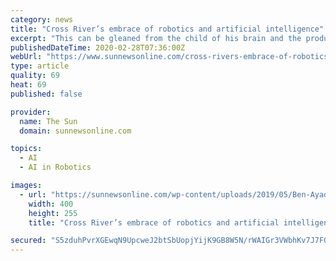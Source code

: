 ```yaml
---
category: news
title: "Cross River’s embrace of robotics and artificial intelligence"
excerpt: "This can be gleaned from the child of his brain and the product of his ingenuity, the Ministry of Robotics and Artificial Intelligence. Governor Ayade has the presence of mind to realise that the future of science rests with Artificial intelligence hence his decision to frog- leap Cross River into that uncharted course by establishing the ..."
publishedDateTime: 2020-02-28T07:36:00Z
webUrl: "https://www.sunnewsonline.com/cross-rivers-embrace-of-robotics-and-artificial-intelligence/"
type: article
quality: 69
heat: 69
published: false

provider:
  name: The Sun
  domain: sunnewsonline.com

topics:
  - AI
  - AI in Robotics

images:
  - url: "https://sunnewsonline.com/wp-content/uploads/2019/05/Ben-Ayade.jpg"
    width: 400
    height: 255
    title: "Cross River’s embrace of robotics and artificial intelligence"

secured: "S5zduhPvrXGEwqN9UpcweJ2btSbUopjYijK9GB8W5N/rWAIGr3VWbhKv7J7FGxjLHgw/a9bu9VRXQZ9bU3QzEazAux7xr8jQNIBCCGsw50LACzrWCj2SKTDtC9YWNURvq4Id38m+8Sxz38x14kbj1SURv7cJhndxI5ClbLj+Vw3H5519W6BcgEsjlK9/YaXjVLcGR7Bu3lHOeaVUR2xU3PZNoSdBw2/0vbGHYsz0T6KTAbpoWNZXd9glWZZwSoymsJDCdP57O+7nVZmxbo3cjQeitB+V1UPb+220jpbUhA3IPWGGiZz3U5+Uu0I1plonbdju66dDIeP+mj7tnS6tf71IK1NOoP+h+hS/i6UpEMZfD+Au0mrhJg6Nw9JmGknuq18r4XtuF5hlbAWV9oIhSO+YhjS2ZRfN79XW4PfkQoK11S9NKbNQ+POlOy3MUd71WlEvwi+zckTEbdL2ARoCULzJBIQsiD3PHFKucVBZ0aw=;z4StHQ8qaSMk17/7/sCaBg=="
---
```


